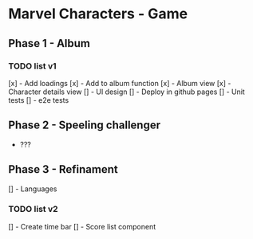 # Marvel Characters - Game

## Phase 1 - Album

### TODO list v1

[x] - Add loadings
[x] - Add to album function
[x] - Album view
[x] - Character details view
[] - UI design
[] - Deploy in github pages
[] - Unit tests
[] - e2e tests

## Phase 2 - Speeling challenger

- ???
  
## Phase 3 - Refinament
[] - Languages

### TODO list v2

[] - Create time bar
[] - Score list component

